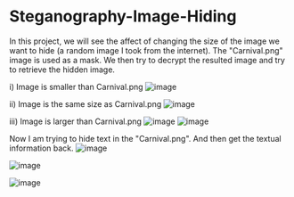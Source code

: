 # Steganography-Image-Hiding

In this project, we will see the affect of changing the size of the image we want to hide (a random image I took from the internet). The "Carnival.png" image is used as a mask. 
We then try to decrypt the resulted image and try to retrieve the hidden image.

i) Image is smaller than Carnival.png
![image](https://github.com/AmalSaqib/Steganography-Image-Hiding/assets/80645080/db1a32cb-065e-4dd3-a9fe-c1241a9aa494)

ii) Image is the same size as Carnival.png
![image](https://github.com/AmalSaqib/Steganography-Image-Hiding/assets/80645080/67743ad0-56c3-4d49-a1f6-032ea6c41236)

iii) Image is larger than Carnival.png
![image](https://github.com/AmalSaqib/Steganography-Image-Hiding/assets/80645080/b001582c-287c-4697-908c-00dac10f31ff)
![image](https://github.com/AmalSaqib/Steganography-Image-Hiding/assets/80645080/0c1507d2-cb37-4e37-8a86-c4382388062e)


Now I am trying to hide text in the "Carnival.png". And then get the textual information back.
![image](https://github.com/AmalSaqib/Steganography-Image-Hiding/assets/80645080/916da017-5afc-4458-8902-d84a0dc144ef)

![image](https://github.com/AmalSaqib/Steganography-Image-Hiding/assets/80645080/a07311e2-a8ad-49aa-83b3-51362eaa6341)

![image](https://github.com/AmalSaqib/Steganography-Image-Hiding/assets/80645080/a07a8422-9409-4bc5-a5df-7be408b83711)






